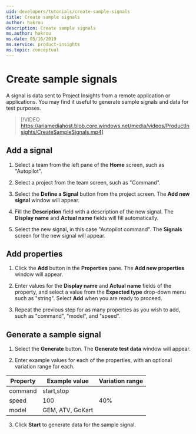 ```yaml
---
uid: developers/tutorials/create-sample-signals
title: Create sample signals
author: hakrou
description: Create sample signals
ms.author: hakrou
ms.date: 05/16/2019
ms.service: product-insights
ms.topic: conceptual
---
```


# Create sample signals

A signal is data sent to Project Insights from a remote application or applications.
You may find it useful to generate sample signals and data for test purposes.

> [!VIDEO https://ariamediahost.blob.core.windows.net/media/videos/ProductInsights/CreateSampleSignals.mp4]

## Add a signal

1. Select a team from the left pane of the **Home** screen, such as "Autopilot".

1. Select a project from the team screen, such as "Command".

1. Select the **Define a Signal** button from the project screen. The **Add new signal** window will appear.

1. Fill the **Description** field with a description of the new signal. The **Display name** and **Actual name** fields
will fill automatically.

1. Select the new signal, in this case "Autopilot command". The **Signals** screen for the new
signal will appear.

## Add properties

1. Click the **Add** button in the **Properties** pane. The **Add new properties** window will appear.

1. Enter values for the **Display name** and **Actual name** fields of the property, and select a value from
the **Expected type** drop-down menu such as "string". Select **Add** when you are ready to proceed.

1. Repeat the previous step for as many properties as you wish to add, such as "command", "model", and "speed".

## Generate a sample signal

1. Select the **Generate** button. The **Generate test data** window will appear.

2. Enter example values for each of the properties, with an optional variation range for each.

|Property|Example value|Variation range|
|--------|-------------|---------------|
|command|start,stop|
|speed|100|40%|
|model|GEM, ATV, GoKart|

3. Click **Start** to generate data for the sample signal.
